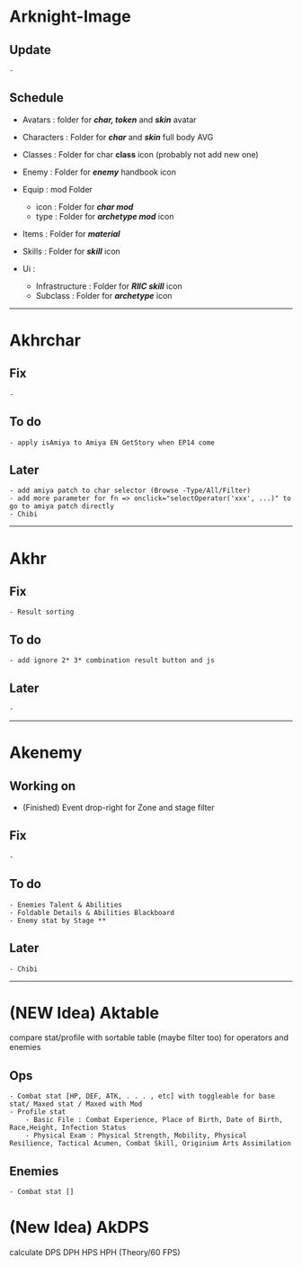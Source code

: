 # Arknight-Image
## Update
    -
## Schedule

- Avatars : folder for ***char, token*** and ***skin*** avatar

- Characters : Folder for ***char*** and ***skin*** full body AVG

- Classes : Folder for char **class** icon (probably not add new one)

- Enemy : Folder for ***enemy*** handbook icon

- Equip : mod Folder
    - icon : Folder for ***char mod***
    - type : Folder for ***archetype mod*** icon

- Items : Folder for ***material***

- Skills : Folder for ***skill*** icon

- Ui :
    - Infrastructure : Folder for ***RIIC skill*** icon
    - Subclass : Folder for ***archetype*** icon

---

# Akhrchar
## Fix
    -
## To do
    - apply isAmiya to Amiya EN GetStory when EP14 come
## Later
    - add amiya patch to char selector (Browse -Type/All/Filter)
    - add more parameter for fn => onclick="selectOperator('xxx', ...)" to go to amiya patch directly
    - Chibi
    
---

# Akhr
## Fix
    - Result sorting
## To do
    - add ignore 2* 3* combination result button and js
## Later
    - 


---

# Akenemy
## Working on
- (Finished) Event drop-right for Zone and stage filter
## Fix
    -
## To do
    - Enemies Talent & Abilities
    - Foldable Details & Abilities Blackboard
    - Enemy stat by Stage **
## Later
    - Chibi

---

# (NEW Idea) Aktable
compare stat/profile with sortable table (maybe filter too) for operators and enemies
## Ops
    - Combat stat [HP, DEF, ATK, . . . , etc] with toggleable for base stat/ Maxed stat / Maxed with Mod
    - Profile stat
        - Basic File : Combat Experience, Place of Birth, Date of Birth, Race,Height, Infection Status
        - Physical Exam : Physical Strength, Mobility, Physical Resilience, Tactical Acumen, Combat Skill, Originium Arts Assimilation
## Enemies
    - Combat stat []

# (New Idea) AkDPS
calculate DPS DPH HPS HPH (Theory/60 FPS)